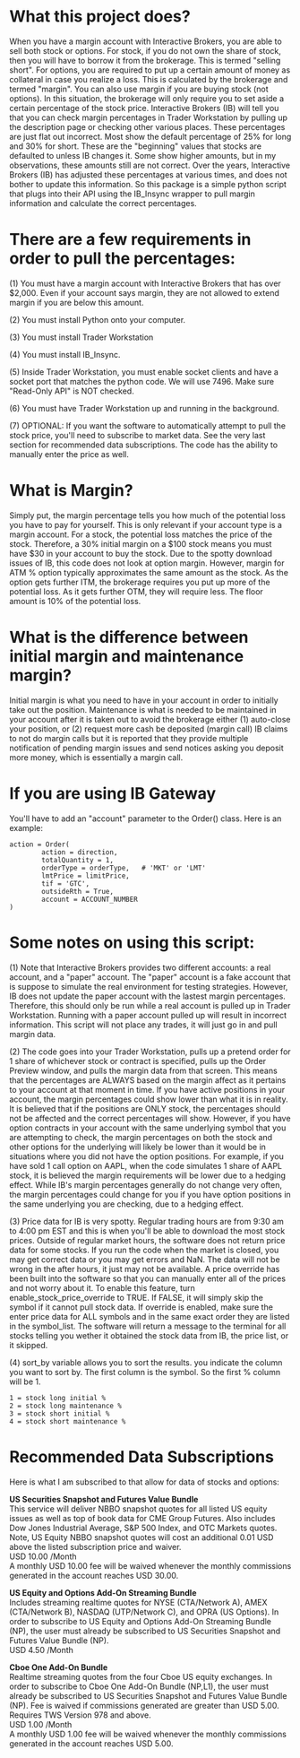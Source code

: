 # What this project does?
When you have a margin account with Interactive Brokers, you are able to sell both stock or options.
For stock, if you do not own the share of stock, then you will have to borrow it from the brokerage. This is termed "selling short".
For options, you are required to put up a certain amount of money as collateral in case you realize a loss. This is calculated by the brokerage and termed "margin".
You can also use margin if you are buying stock (not options). In this situation, the brokerage will only require you to set aside a certain percentage of the stock price.
Interactive Brokers (IB) will tell you that you can check margin percentages in Trader Workstation by pulling up the description page or checking other various places.
These percentages are just flat out incorrect. 
Most show the default percentage of 25% for long and 30% for short. These are the "beginning" values that stocks are defaulted to unless IB changes it.
Some show higher amounts, but in my observations, these amounts still are not correct.
Over the years, Interactive Brokers (IB) has adjusted these percentages at various times, and does not bother to update this information.
So this package is a simple python script that plugs into their API using the IB_Insync wrapper to pull margin information and calculate the correct percentages.

# There are a few requirements in order to pull the percentages:

(1) You must have a margin account with Interactive Brokers that has over $2,000. Even if your account says margin, they are not allowed to extend margin if you are below this amount.

(2) You must install Python onto your computer.

(3) You must install Trader Workstation

(4) You must install IB_Insync.

(5) Inside Trader Workstation, you must enable socket clients and have a socket port that matches the python code. We will use 7496. Make sure "Read-Only API" is NOT checked.

(6) You must have Trader Workstation up and running in the background.

(7) OPTIONAL: If you want the software to automatically attempt to pull the stock price, you'll need to subscribe to market data. See the very last section for recommended data subscriptions. The code has the ability to manually enter the price as well.


# What is Margin?
Simply put, the margin percentage tells you how much of the potential loss you have to pay for yourself. This is only relevant if your account type is a margin account.
For a stock, the potential loss matches the price of the stock. Therefore, a 30% initial margin on a $100 stock means you must have $30 in your account to buy the stock.
Due to the spotty download issues of IB, this code does not look at option margin. However, margin for ATM % option typically approximates the same amount as the stock.
As the option gets further ITM, the brokerage requires you put up more of the potential loss. As it gets further OTM, they will require less. The floor amount is 10% of the potential loss.

# What is the difference between initial margin and maintenance margin?
Initial margin is what you need to have in your account in order to initially take out the position.
Maintenance is what is needed to be maintained in your account after it is taken out to avoid the brokerage either (1) auto-close your position, or (2) request more cash be deposited (margin call)
IB claims to not do margin calls but it is reported that they provide multiple notification of pending margin issues and send notices asking you deposit more money, which is essentially a margin call.

# If you are using IB Gateway
You'll have to add an "account" parameter to the Order() class. Here is an example:

    action = Order(
            action = direction,
            totalQuantity = 1,
            orderType = orderType,   # 'MKT' or 'LMT'
            lmtPrice = limitPrice,
            tif = 'GTC',
            outsideRth = True,
            account = ACCOUNT_NUMBER
    )

# Some notes on using this script:
(1) Note that Interactive Brokers provides two different accounts: a real account, and a "paper" account. 
    The "paper" account is a fake account that is suppose to simulate the real environment for testing strategies.
    However, IB does not update the paper account with the lastest margin percentages.
    Therefore, this should only be run while a real account is pulled up in Trader Workstation. Running with a paper account pulled up will result in incorrect information.
    This script will not place any trades, it will just go in and pull margin data.

(2) The code goes into your Trader Workstation, pulls up a pretend order for 1 share of whichever stock or contract is specified, pulls up the Order Preview window,
    and pulls the margin data from that screen.
    This means that the percentages are ALWAYS based on the margin affect as it pertains to your account at that moment in time.
    If you have active positions in your account, the margin percentages could show lower than what it is in reality.
    It is believed that if the positions are ONLY stock, the percentages should not be affected and the correct percentages will show.
    However, if you have option contracts in your account with the same underlying symbol that you are attempting to check, the margin percentages on both the stock and other options 
    for the underlying will likely be lower than it would be in situations where you did not have the option positions.
    For example, if you have sold 1 call option on AAPL, when the code simulates 1 share of AAPL stock, it is believed the margin requirements will be lower due to a hedging effect.
    While IB's margin percentages generally do not change very often, the margin percentages could change for you if you have option positions in the same underlying you are checking, 
    due to a hedging effect.

(3) Price data for IB is very spotty. Regular trading hours are from 9:30 am to 4:00 pm EST and this is when you'll be able to download the most stock prices. Outside of regular market hours,
    the software does not return price data for some stocks. If you run the code when the market is closed, you may get correct data or you may get errors and NaN. 
    The data will not be wrong in the after hours, it just may not be available.
    A price override has been built into the software so that you can manually enter all of the prices and not worry about it.
    To enable this feature, turn enable_stock_price_override to TRUE. If FALSE, it will simply skip the symbol if it cannot pull stock data.
    If override is enabled, make sure the enter price data for ALL symbols and in the same exact order they are listed in the symbol_list.
    The software will return a message to the terminal for all stocks telling you wether it obtained the stock data from IB, the price list, or it skipped.

(4) sort_by variable allows you to sort the results. you indicate the column you want to sort by. The first column is the symbol. So the first % column will be 1.

    1 = stock long initial %
    2 = stock long maintenance %
    3 = stock short initial %
    4 = stock short maintenance %

# Recommended Data Subscriptions

Here is what I am subscribed to that allow for data of stocks and options:

**US Securities Snapshot and Futures Value Bundle**  
This service will deliver NBBO snapshot quotes for all listed US equity issues as well as top of book data for CME Group Futures. Also includes Dow Jones Industrial Average, S&P 500 Index, and OTC Markets quotes. Note, US Equity NBBO snapshot quotes will cost an additional 0.01 USD above the listed subscription price and waiver.  
USD 10.00 /Month  
A monthly USD 10.00 fee will be waived whenever the monthly commissions generated in the account reaches USD 30.00.  

**US Equity and Options Add-On Streaming Bundle**  
Includes streaming realtime quotes for NYSE (CTA/Network A), AMEX (CTA/Network B), NASDAQ (UTP/Network C), and OPRA (US Options). In order to subscribe to US Equity and Options Add-On Streaming Bundle (NP), the user must already be subscribed to US Securities Snapshot and Futures Value Bundle (NP).  
USD 4.50 /Month  

**Cboe One Add-On Bundle**  
Realtime streaming quotes from the four Cboe US equity exchanges. In order to subscribe to Cboe One Add-On Bundle (NP,L1), the user must already be subscribed to US Securities Snapshot and Futures Value Bundle (NP). Fee is waived if commissions generated are greater than USD 5.00. Requires TWS Version 978 and above.  
USD 1.00 /Month  
A monthly USD 1.00 fee will be waived whenever the monthly commissions generated in the account reaches USD 5.00.  
